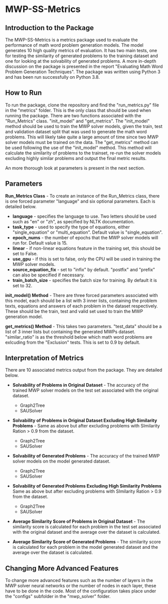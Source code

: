 # MWP-SS-Metrics

## Introduction to the Package

The MWP-SS-Metrics is a metrics package used to evaluate the performance of math word problem generation models. The model generates 10 high quality metrics of evaluation. It has two main tests, one for testing the similarity of generated problems to the training dataset and one for looking at the solvability of generated problems. A more in-depth discussion on the package is presented in the report "Evaluating Math Word Problem Generation Techniques". The package was written using Python 3 and has been run successfully on Python 3.8.

## How to Run

To run the package, clone the repository and find the "run_metrics.py" file in the "metrics" folder. This is the only class that should be used when running the package. There are two functions associated with the "Run_Metrics" class. "init_model" and "get_metrics". The "init_model" method should be used to train the MWP solver models, given the train, test and validation dataset split that was used to generate the math word problems. This will likely take quite a large amount of time since two MWP solver models must be trained on the data. The "get_metrics" method can be used following the use of the "init_model" method. This method will calculate the similarity of problems to the trainset, re-run the solver models excluding highly similar problems and output the final metric results.

An more thorough look at parameters is present in the next section.

## Parameters

**Run_Metrics Class** - To create an instance of the Run_Metrics class, there is one forced parameter "language" and six optional parameters. Each is detailed below.

- **language** - specifies the language to use. Two letters should be used such as "en" or "zh", as specified by NLTK documentation.
- **task_type** - used to specify the type of equations, either "single_equation" or "multi_equation". Default value is "single_equation".
- **epoch_nums** - the number of epochs that the MWP solver models will run for. Default value is 15.
- **linear** - if non-linear equations feature in the training set, this should be set to False.
- **use_gpu** - if this is set to false, only the CPU will be used in training the MWP solver models.
- **source_equation_fix** - set to "infix" by default. "postfix" and "prefix" can also be specified if necessary.
- **train_batch_size** - specifies the batch size for training. By default it is set to 32.

**init_model() Method** - There are three forced parameters associated with this model, each should be a list with 3 inner lists, containing the problem texts, equations and answers of each problem in the dataset respectively. These should be the train, test and valid set used to train the MWP generation model.

**get_metrics() Method** - This takes two parameters. "test_data" should be a list of 3 inner lists but containing the generated MWPs dataset. "similar_ratio" is as the threshold below which math word problems are exlcuding from the "Exclusion" tests. This is set to 0.9 by default.

## Interpretation of Metrics
There are 10 associated metrics output from the package. They are detailed below.

- **Solvability of Problems in Original Dataset** - The accuracy of the trained MWP solver models on the test set associated with the original dataset.
  - Graph2Tree
  - SAUSolver

- **Solvability of Problems in Original Dataset Excluding High Similarity Problems** - Same as above but after excluding problems with SImilarity Ration > 0.9 from the dataset.
  - Graph2Tree
  - SAUSolver

- **Solvability of Generated Problems** - The accuracy of the trained MWP solver models on the model generated dataset. 
  - Graph2Tree
  - SAUSolver

- **Solvability of Generated Problems Excluding High Similarity Problems** Same as above but after excluding problems with SImilarity Ration > 0.9 from the dataset.
  - Graph2Tree
  - SAUSolver

- **Average Similarity Score of Problems in Original Dataset** - The similarity score is calculated for each problem in the test set associated with the original dataset and the average over the dataset is calculated.

- **Average Similarity Score of Generated Problems** - The similarity score is calculated for each problem in the model generated dataset and the average over the dataset is calculated.


## Changing More Advanced Features

To change more advanced features such as the number of layers in the MWP solver neural networks or the number of nodes in each layer, these have to be done in the code. Most of the configuration takes place under the "configs" subfolder in the "mwp_solver" folder.

